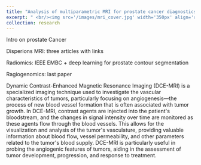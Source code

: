 ```yaml
---
title: "Analysis of multiparametric MRI for prostate cancer diagnostics"
excerpt: " <br/><img src='/images/mri_cover.jpg' width='350px' align='right'> Prostate cancer is the second most common and one of the most lethal forms of cancer in western men. Timely and accurate diagnosis is crucial. Multiparametric MRI is currently the recommended imaging modality for prostate cancer. However, it is not sufficiently accurate to replace systematic biopsies. In this line of research, we combine model-driven approaches for feature extraction with data-driven appraoches for optimal classification, with the goal of improving prostate cancer diagnostics."
collection: research
---
```


Intro on prostate Cancer

Disperions MRI: three articles with links

Radiomics: IEEE EMBC + deep learning for prostate contour segmentation

Ragiogenomics: last paper


Dynamic Contrast-Enhanced Magnetic Resonance Imaging (DCE-MRI) is a specialized imaging technique used to investigate the vascular characteristics of tumors, particularly focusing on angiogenesis—the process of new blood vessel formation that is often associated with tumor growth. In DCE-MRI, contrast agents are injected into the patient's bloodstream, and the changes in signal intensity over time are monitored as these agents flow through the blood vessels. This allows for the visualization and analysis of the tumor's vasculature, providing valuable information about blood flow, vessel permeability, and other parameters related to the tumor's blood supply. DCE-MRI is particularly useful in probing the angiogenic features of tumors, aiding in the assessment of tumor development, progression, and response to treatment.

<!-- ![description image](/images/name_image.ext "Optional title"){: .align-right width="300px"} -->
